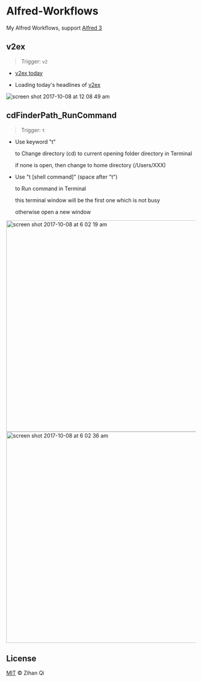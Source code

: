 # Alfred-Workflows
  My Alfred Workflows, support [Alfred 3](https://www.alfredapp.com)

## v2ex

> Trigger: `v2`

- [v2ex today](https://www.v2ex.com)

- Loading today's headlines of [v2ex](https://www.v2ex.com)

![screen shot 2017-10-08 at 12 08 49 am](https://user-images.githubusercontent.com/25029380/31312386-d4629a14-abc1-11e7-8065-81b66ee8b803.png)

## cdFinderPath_RunCommand

> Trigger: `t`

- Use keyword "t"

  to Change directory (cd) to current opening folder directory in Terminal

  if none is open, then change to home directory (/Users/XXX)

- Use "t [shell command]" (space after "t")

  to Run command in Terminal
  
  this terminal window will be the first one which is not busy
  
  otherwise open a new window
  
<img width="560" alt="screen shot 2017-10-08 at 6 02 19 am" src="https://user-images.githubusercontent.com/25029380/31313833-2f68ff98-abef-11e7-8a5d-e0c7c0396089.png">
<img width="560" alt="screen shot 2017-10-08 at 6 02 36 am" src="https://user-images.githubusercontent.com/25029380/31313829-186b3fae-abef-11e7-91a7-da388327ab76.png">

## License

[MIT](https://github.com/MuteBardTison/Alfred-Workflows/blob/master/LICENSE) © Zihan Qi
